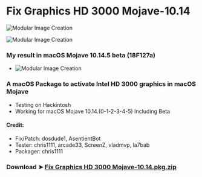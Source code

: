 # Fix Graphics HD 3000 Mojave-10.14

![Modular Image Creation](https://i25.servimg.com/u/f25/18/50/18/69/intel10.png)

![Modular Image Creation](https://i.servimg.com/u/f25/18/50/18/69/webp_n11.gif)

### My result in macOS Mojave 10.14.5 beta (18F127a)
- ![Modular Image Creation](https://i.servimg.com/u/f25/18/50/18/69/screen26.jpg)

### A macOS Package to activate Intel HD 3000 graphics in macOS Mojave
- Testing on Hackintosh
- Working for macOS Mojave 10.14.(0-1-2-3-4-5) Including Beta

#### Credit: 
- Fix/Patch: dosdude1, AsentientBot
- Tester: chris1111, arcade33, ScreenZ, vladmvp, la7bab
- Packager: chris1111



### Download ➤ [Fix Graphics HD 3000 Mojave-10.14.pkg.zip](https://github.com/chris1111/Fix-Graphics-HD-3000-Mojave-10.14/releases/tag/V1)
